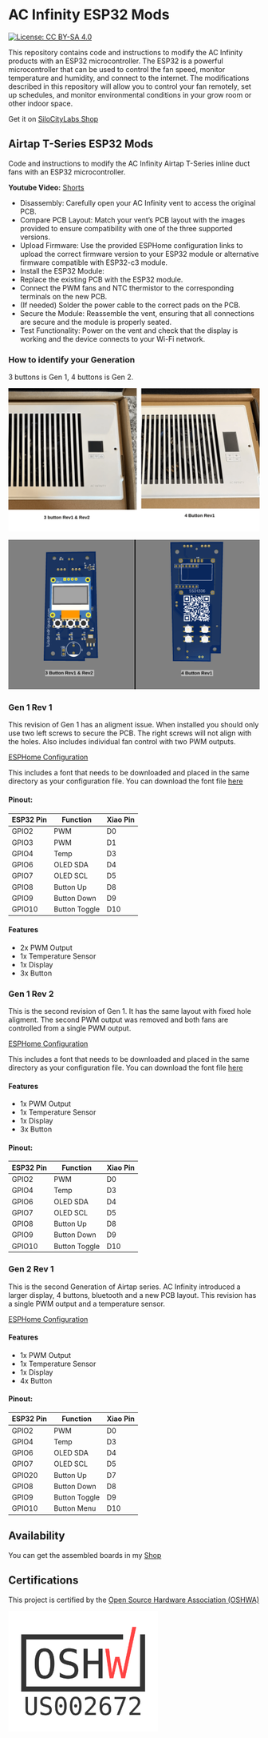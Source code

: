 # AC Infinity ESP32 Mods

[![License: CC BY-SA 4.0](https://img.shields.io/badge/License-CC%20BY--SA%204.0-lightgrey.svg)](https://creativecommons.org/licenses/by-sa/4.0/)

This repository contains code and instructions to modify the AC Infinity products with an ESP32 microcontroller. The ESP32 is a powerful microcontroller that can be used to control the fan speed, monitor temperature and humidity, and connect to the internet. The modifications described in this repository will allow you to control your fan remotely, set up schedules, and monitor environmental conditions in your grow room or other indoor space.

Get it on [SiloCityLabs Shop](https://shop.silocitylabs.com/products/esp32-module-for-ac-infinity-airtap-t4-t6)

 ## Airtap T-Series ESP32 Mods

Code and instructions to modify the AC Infinity Airtap T-Series inline duct fans with an ESP32 microcontroller.

**Youtube Video:** [Shorts](https://www.youtube.com/shorts/T40RKEEfJKI)

 - Disassembly: Carefully open your AC Infinity vent to access the original PCB.
 - Compare PCB Layout: Match your vent’s PCB layout with the images provided to ensure compatibility with one of the three supported versions.
 - Upload Firmware: Use the provided ESPHome configuration links to upload the correct firmware version to your ESP32 module or alternative firmware compatible with ESP32-c3 module.
 - Install the ESP32 Module:
 - Replace the existing PCB with the ESP32 module.
 - Connect the PWM fans and NTC thermistor to the corresponding terminals on the new PCB.
 - (If needed) Solder the power cable to the correct pads on the PCB.
 - Secure the Module: Reassemble the vent, ensuring that all connections are secure and the module is properly seated.
 - Test Functionality: Power on the vent and check that the display is working and the device connects to your Wi-Fi network.


### How to identify your Generation

3 buttons is Gen 1, 4 buttons is Gen 2.

![Vent Comparison](Airtap-Tx/compare-vent.png "Vent Comparison")

![PCB Comparison](Airtap-Tx/compare-pcb.png "PCB Comparison")

### Gen 1 Rev 1

This revision of Gen 1 has an aligment issue. When installed you should only use two left screws to secure the PCB. The right screws will not align with the holes. Also includes individual fan control with two PWM outputs.

[ESPHome Configuration](Airtap-Tx/Gen-1/esphome-3btn-rev1.yaml)

This includes a font that needs to be downloaded and placed in the same directory as your configuration file. You can download the font file [here](https://font.download/font/arial)

#### Pinout:

| ESP32 Pin | Function      | Xiao Pin |
|-----------|---------------|----------|
| GPIO2     | PWM           | D0       |
| GPIO3     | PWM           | D1       |
| GPIO4     | Temp          | D3       |
| GPIO6     | OLED SDA      | D4       |
| GPIO7     | OLED SCL      | D5       |
| GPIO8     | Button Up     | D8       |
| GPIO9     | Button Down   | D9       |
| GPIO10    | Button Toggle | D10      |


#### Features
 - 2x PWM Output
 - 1x Temperature Sensor
 - 1x Display
 - 3x Button

### Gen 1 Rev 2

This is the second revision of Gen 1. It has the same layout with fixed hole aligment. The second PWM output was removed and both fans are controlled from a single PWM output.

[ESPHome Configuration](Airtap-Tx/Gen-1/esphome-3btn-rev2.yaml)

This includes a font that needs to be downloaded and placed in the same directory as your configuration file. You can download the font file [here](https://font.download/font/arial)

#### Features
 - 1x PWM Output
 - 1x Temperature Sensor
 - 1x Display
 - 3x Button

#### Pinout:

| ESP32 Pin | Function      | Xiao Pin |
|-----------|---------------|----------|
| GPIO2     | PWM           | D0       |
| GPIO4     | Temp          | D3       |
| GPIO6     | OLED SDA      | D4       |
| GPIO7     | OLED SCL      | D5       |
| GPIO8     | Button Up     | D8       |
| GPIO9     | Button Down   | D9       |
| GPIO10    | Button Toggle | D10      |

### Gen 2 Rev 1

This is the second Generation of Airtap series. AC Infinity introduced a larger display, 4 buttons, bluetooth and a new PCB layout. This revision has a single PWM output and a temperature sensor.

[ESPHome Configuration](Airtap-Tx/Gen-2/esphome-4btn-rev1.yaml)

#### Features
 - 1x PWM Output
 - 1x Temperature Sensor
 - 1x Display
 - 4x Button

#### Pinout:

| ESP32 Pin | Function      | Xiao Pin |
|-----------|---------------|----------|
| GPIO2     | PWM           | D0       |
| GPIO4     | Temp          | D3       |
| GPIO6     | OLED SDA      | D4       |
| GPIO7     | OLED SCL      | D5       |
| GPIO20    | Button Up     | D7       |
| GPIO8     | Button Down   | D8       |
| GPIO9     | Button Toggle | D9       |
| GPIO10    | Button Menu   | D10      |

 ## Availability
You can get the assembled boards in my [Shop](https://shop.silocitylabs.com/products/esp32-module-for-ac-infinity-airtap-t4-t6)


## Certifications

This project is certified by the [Open Source Hardware Association (OSHWA)](https://certification.oshwa.org/us002672.html)

<img src="Airtap-Tx/certification-mark-US002672-stacked.png" alt="Open Source Hardware Association Certification" width="300" allign="left"/>
